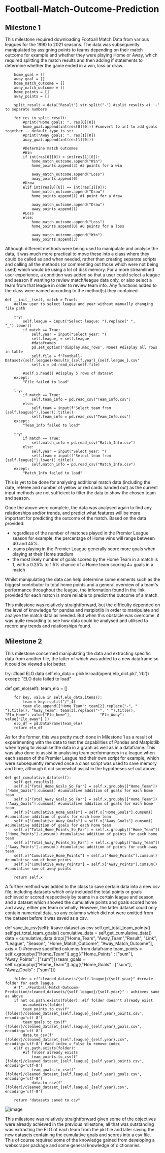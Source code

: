 # Football-Match-Outcome-Prediction

## Milestone 1

This milestone required downloading Football Match Data from various leagues for the 1990 to 2021 seasons.
The data was subsequently manipulated by assigning points to teams depending on their match outcome for example and whether they were playing Home or Away, which required splitting the match results and then adding if statements to determine whether the game ended in a win, loss or draw.

        home_goal = []
        away_goal = []
        home_match_outcome = []
        away_match_outcome = []
        home_points = []
        away_points = []
            
        split_result = data["Result"].str.split("-") #split results at '-' to separate numbers

        for res in split_result:
            #print("Home goals: ", res[0][0])    
            home_goal.append(int(res[0][0])) #convert to int to add goals together -- default type is str
            #print("Away goals: ", res[1][0])
            away_goal.append(int(res[1][0]))
                
            #Determine match outcomes
            #Win
            if int(res[0][0]) > int(res[1][0]):
                home_match_outcome.append("Win")
                home_points.append(3) #3 points for a win 

                away_match_outcome.append("Loss")   
                away_points.append(0)           
            #Draw
            elif int(res[0][0]) == int(res[1][0]):
                home_match_outcome.append("Draw")
                home_points.append(1) #1 point for a draw

                away_match_outcome.append("Draw")  
                away_points.append(1)   
            #Loss    
            else:
                home_match_outcome.append("Loss")
                home_points.append(0) #0 points for a loss

                away_match_outcome.append("Win")  
                away_points.append(3)  
								
Although different methods were being used to manipulate and analyse the data, it was much more practical to move these into a class where they could be called as and when needed, rather than creating separate scripts and calling all the methods (or commenting out those which were not being used) which would be using a lot of disk memory. For a more streamlined user experience, a condition was added so that a user could select a league and season if wanting to review match/league data only, or also select a team from that league in order to review team info. Any functions added to the class were named according to the method(s) they contained.

	def __init__(self, match = True):
        #allow user to select league and year without manually changing file path
        
        try:
            self.league = input("Select league: ").replace(" ", "_").lower()
            if match == True:    
                self.year = input("Select year: ")
                self.league_ = self.league
                #dataframes
                pd.set_option('display.max_rows', None) #display all rows in table
                self.file = f"Football-Dataset/{self.league}/Results_{self.year}_{self.league_}.csv"
                self.x = pd.read_csv(self.file)

            #self.x.head() #display 5 rows of dataset
        except:
            "File failed to load"

        try:
            if match == True:
                self.team_info = pd.read_csv("Team_Info.csv")
            else:
                self.team = input(f"Select team from {self.league}").lower().title()
                self.team_info = pd.read_csv("Team_Info.csv")
        except:
            "Team_Info failed to load"

        try:
            if match == True:
                self.match_info = pd.read_csv("Match_Info.csv")
            else:
                self.year = input("Select year: ")
                self.team = input(f"Select team from {self.league}").lower().title()
                self.match_info = pd.read_csv("Match_Info.csv")
        except:
            "Match_Info failed to load"

This is yet to be done for analysing additional match data (including the date, referee and number of yellow or red cards handed out) as the current input methods are not sufficient to filter the data to show the chosen team and season.

Once the above were complete, the data was analysed again to find any relationships and/or trends, and predict what features will be more important for predicting the outcome of the match. Based on the data provided:
- regardless of the number of matches played in the Premier League season for example, the percentage of Home wins will range between 40 and 45%.
- teams playing in the Premier League generally score more goals when playing at their Home stadium
- the most likely number of goals scored by the Home Team in a match is 1, with a 0.25% to 1.5% chance of a Home team scoring 4+ goals in a match

Whilst manipulating the data can help determine some elements such as the biggest contributor to total home points and a general overview of a team's performance throughout the league, the information found in the link provided for each match is more reliable to predict the outcome of a match.

This milestone was relatively straightforward, but the difficulty depended on the level of knowledge for pandas and matplotlib in order to manipulate and analyse the match data as needed. But when this obstacle was overcome, it was quite rewarding to see how data could be analysed and utilised to record any trends and relationships found.

## Milestone 2

This milestone concerned manipulating the data and extracting specific data from another file, the latter of which was added to a new dataframe so it could be viewed a lot better. 

try: #load ELO data
            self.elo_data = pickle.load(open('elo_dict.pkl', 'rb'))
        except:
            "ELO data failed to load"
	    
def get_elo(self):
        team_elo = []

        for key, value in self.elo_data.items():
            team = key.rsplit("/",4)
            team_elo.append({"Home_Team": team[2].replace("-", " ").title(), "Away_Team": team[3].replace("-", " ").title(), "Elo_Home": value["Elo_home"], 			"Elo_Away": value["Elo_away"] })
        elo_df = pd.DataFrame(team_elo)
        return elo_df
	
	
As for the former, this was pretty much done in Milestone 1 as a result of experimenting with the data to test the capabilities of Pandas and Matplotlib when trying to visualise the data in a graph as well as in a dataframe. This was also done to assist in analysing team performances in a league when each season of the Premier League had their own script for example, which were subsequently removed once a class script was used to save memory and time, although it did somewhat assist in the hypotheses set out above.

	def get_cumulative_data(self): 
		self.get_results()
		self.x["Total_Home_Goals_So_Far"] = self.x.groupby(["Home_Team"])["Home_Goals"].cumsum() #cumulative addition of goals for each home team
		self.x["Total_Away_Goals_So_Far"] = self.x.groupby(["Home_Team"])["Away_Goals"].cumsum() #cumulative addition of goals for each home team
		self.x["Cumulative_Home_Goals"] = self.x["Home_Goals"].cumsum() #cumulative addition of goals for each home team
		self.x["Cumulative_Away_Goals"] = self.x["Away_Goals"].cumsum() #cumulative addition of goals for each home team
		self.x["Total_Home_Points_So_Far"] = self.x.groupby(["Home_Team"])["Home_Points"].cumsum() #cumulative addition of points for each home team
		self.x["Total_Away_Points_So_Far"] = self.x.groupby(["Away_Team"])["Away_Points"].cumsum() #cumulative addition of points for each away team
		self.x["Cumulative_Home_Points"] = self.x["Home_Points"].cumsum() #cumulative sum of home points
		self.x["Cumulative_Away_Points"] = self.x["Away_Points"].cumsum() #cumulative sum of away points

        return self.x

A further method was added to the class to save certain data into a new csv file, including datasets which only included the total points or goals achieved or scored respectively by teams in a certain league and season, and a dataset which showed the cumulative points and goals scored home and away, either per team or wholly. However, the latter dataset could only contain numerical data, so any columns which did not were omitted from the dataset before it was saved as a csv.

def save_to_csv(self): #save dataset as csv
        self.get_total_team_points()
        self.get_total_team_goals()
        cumulative_data = self.get_cumulative_data()
        data = cumulative_data.drop(["Home_Team", "Away_Team","Result", "Link", "League", "Season", "Home_Match_Outcome", "Away_Match_Outcome"],
                             axis = 1) #remove specified columns from dataframe
        team_points = self.x.groupby(["Home_Team"]).agg({"Home_Points" : ["sum"], "Away_Points" : ["sum"]})
        team_goals = self.x.groupby(["Home_Team"]).agg({"Home_Goals" : ["sum"], "Away_Goals" : ["sum"]})


        folder = rf"cleaned_datasets/{self.league}/{self.year}" #create folder for each league
        #rf"../Football-Match-Outcome-Prediction/cleaned_datasets/{self.league}/{self.year}" - achieves same as above
        if not os.path.exists(folder): #if folder doesn't already exist
            os.makedirs(folder)
            team_points.to_csv(f"{folder}/cleaned_dataset_{self.league}_{self.year}_points.csv", encoding='utf-8')
            team_goals.to_csv(f"{folder}/cleaned_dataset_{self.league}_{self.year}_goals.csv", encoding='utf-8')
            data.to_csv(f"{folder}/cleaned_dataset_{self.league}_{self.year}.csv", encoding='utf-8') #add index = False to remove index
        elif os.path.exists(folder):
            #if folder already exists
                team_points.to_csv(f"{folder}/cleaned_dataset_{self.league}_{self.year}_points.csv", encoding='utf-8')
                team_goals.to_csv(f"{folder}/cleaned_dataset_{self.league}_{self.year}_goals.csv", encoding='utf-8')
                data.to_csv(f"{folder}/cleaned_dataset_{self.league}_{self.year}.csv", encoding='utf-8')
        
        return "datasets saved to csv" 
![image](https://user-images.githubusercontent.com/58480783/170560306-45d5811f-08e9-4b37-a868-87b62d7ef041.png)

This milestone was relatively straightforward given some of the objectives were already achieved in the previous milestone; all that was outstanding was extracting the ELO of each team from the pkl file and later saving the new datasets containing the cumulative goals and scores into a csv file. This of course required some of the knowledge gained from developing a webscraper package and some general knowledge of dictionaries.
